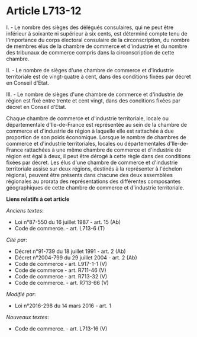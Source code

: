 # Article L713-12

I. - Le nombre des sièges des délégués consulaires, qui ne peut être inférieur à soixante ni supérieur à six cents, est
déterminé compte tenu de l'importance du corps électoral consulaire de la circonscription, du nombre de membres élus de la
chambre de commerce et d'industrie et du nombre des tribunaux de commerce compris dans la circonscription de cette chambre.

II. - Le nombre de sièges d'une chambre de commerce et d'industrie territoriale est de vingt-quatre à cent, dans des
conditions fixées par décret en Conseil d'Etat. 

III. - Le nombre de sièges d'une chambre de commerce et d'industrie de région est fixé entre trente et cent vingt, dans des
conditions fixées par décret en Conseil d'Etat.

Chaque chambre de commerce et d'industrie territoriale, locale ou départementale d'Ile-de-France est représentée au sein de
la chambre de commerce et d'industrie de région à laquelle elle est rattachée à due proportion de son poids économique.
Lorsque le nombre de chambres de commerce et d'industrie territoriales, locales ou départementales d'Ile-de-France rattachées
à une même chambre de commerce et d'industrie de région est égal à deux, il peut être dérogé à cette règle dans des
conditions fixées par décret. Les élus d'une chambre de commerce et d'industrie territoriale assise sur deux régions,
destinés à la représenter à l'échelon régional, peuvent être présents dans chacune des deux assemblées régionales au prorata
des représentations des différentes composantes géographiques de cette chambre de commerce et d'industrie territoriale.

**Liens relatifs à cet article**

_Anciens textes_:

  - Loi n°87-550 du 16 juillet 1987 - art. 15 (Ab)
  - Code de commerce. - art. L713-6 (T)

_Cité par_:

  - Décret n°91-739 du 18 juillet 1991 - art. 2 (Ab)
  - Décret n°2004-799 du 29 juillet 2004 - art. 2 (Ab)
  - Code de commerce - art. L917-1-1 (V)
  - Code de commerce - art. R711-46 (V)
  - Code de commerce - art. R713-32 (V)
  - Code de commerce. - art. R713-66 (V)

_Modifié par_:

  - Loi n°2016-298 du 14 mars 2016 - art. 1

_Nouveaux textes_:

  - Code de commerce. - art. L713-16 (V)
